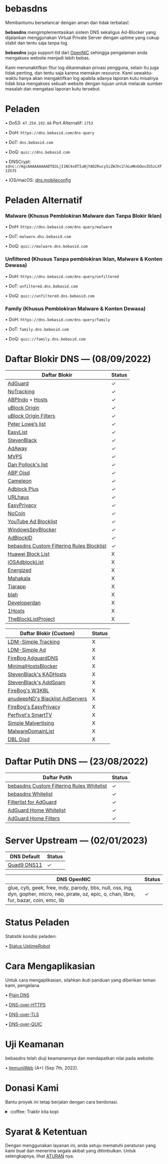 # bebasdns

Membantumu berselancar dengan aman dan tidak terbatas!.

**bebasdns** mengimplementasikan sistem DNS sekaligus Ad-Blocker yang dijalankan menggunakan Virtual Private Server dengan uptime yang cukup stabil dan tentu saja tanpa log. 

**bebasdns** juga support tld dari [OpenNIC](https://www.opennic.org/) sehingga pengalaman anda mengakses website menjadi lebih bebas.

Kami menonaktifkan fitur log dikarenakan privasi pengguna, selain itu juga tidak penting, dan tentu saja karena memakan resource. Kami sewaktu-waktu hanya akan mengaktifkan log apabila adanya laporan kutu misalnya tidak bisa mengakses sebuah website dengan tujuan untuk melacak sumber masalah dan mengatasi laporan kutu tersebut.

# Peladen
• Do53: ``47.254.192.66`` Port Alternatif: ``1753``

• DoH: ``https://dns.bebasid.com/dns-query``

• DoT: ``dns.bebasid.com``

• DoQ: ``quic://dns.bebasid.com``

• DNSCrypt: ``sdns://AgcAAAAAAAAADTQ3LjI1NC4xOTIuNjYAD2Rucy5iZWJhc2lkLmNvbQovZG5zLXF1ZXJ5``

• iOS/macOS: [dns.mobileconfig](https://raw.githubusercontent.com/bebasid/bebasdns/main/dns.mobileconfig)

# Peladen Alternatif

### Malware (Khusus Pemblokiran Malware dan Tanpa Blokir Iklan)
• DoH: ``https://dns.bebasid.com/dns-query/malware``

• DoT: ``malware.dns.bebasid.com``

• DoQ: ``quic://malware.dns.bebasid.com``

### Unfiltered (Khusus Tanpa pemblokiran Iklan, Malware & Konten Dewasa)
• DoH: ``https://dns.bebasid.com/dns-query/unfiltered``

• DoT: ``unfiltered.dns.bebasid.com``

• DoQ: ``quic://unfiltered.dns.bebasid.com``


### Family (Khusus Pemblokiran Malware & Konten Dewasa)
• DoH: ``https://dns.bebasid.com/dns-query/family``

• DoT: ``family.dns.bebasid.com``

• DoQ: ``quic://family.dns.bebasid.com``

# Daftar Blokir DNS ― (08/09/2022)
| Daftar Blokir                                                                                                     | Status |
|-------------------------------------------------------------------------------------------------------------------|--------|
| [AdGuard](https://adguardteam.github.io/AdGuardSDNSFilter/Filters/filter.txt)                                     | ✓      |
| [NoTracking](https://raw.githubusercontent.com/notracking/hosts-blocklists/master/adblock/adblock.txt)            | ✓      |
| [ABPIndo](https://raw.githubusercontent.com/ABPindo/indonesianadblockrules/master/subscriptions/abpindo.txt) + [Hosts](https://raw.githubusercontent.com/ABPindo/indonesianadblockrules/master/subscriptions/hosts.txt)      | ✓      |
| [uBlock Origin](https://raw.githubusercontent.com/uBlockOrigin/uAssets/master/filters/filters.txt)                | ✓      |
| [uBlock Origin Filters](https://raw.githubusercontent.com/LanikSJ/ubo-filters/main/filters/combined-filters.txt)  | ✓      |
| [Peter Lowe’s list](https://pgl.yoyo.org/adservers/serverlist.php?hostformat=hosts&showintro=0&mimetype=plaintext)| ✓      |
| [EasyList](https://easylist.to/easylist/easylist.txt)                                                             | ✓      |
| [StevenBlack](https://raw.githubusercontent.com/StevenBlack/hosts/master/hosts)                                   | ✓      |
| [AdAway](https://adaway.org/hosts.txt)                                                                            | ✓      |
| [MVPS](https://winhelp2002.mvps.org/hosts.txt)                                                                    | ✓      |
| [Dan Pollock's list](https://someonewhocares.org/hosts/hosts)                                                     | ✓      |
| [ABP Oisd](https://abp.oisd.nl/)                                                                                  | ✓      |
| [Cameleon](https://sysctl.org/cameleon/hosts)                                                                     | ✓      |
| [Adblock Plus](https://easylist-downloads.adblockplus.org/abp-filters-anti-cv.txt)                                | ✓      |
| [URLhaus](https://malware-filter.gitlab.io/malware-filter/urlhaus-filter-agh.txt)                                 | ✓      |
| [EasyPrivacy](https://easylist.to/easylist/easyprivacy.txt)                                                       | ✓      |
| [NoCoin](https://raw.githubusercontent.com/hoshsadiq/adblock-nocoin-list/master/nocoin.txt)                       | ✓      |
| [YouTube Ad Blocklist](https://raw.githubusercontent.com/Ewpratten/youtube_ad_blocklist/master/blocklist.txt)     | ✓      |
| [WindowsSpyBlocker](https://raw.githubusercontent.com/crazy-max/WindowsSpyBlocker/master/data/hosts/spy.txt)      | ✓      |
| [AdBlockID](https://raw.githubusercontent.com/realodix/AdBlockID/master/output/adblockid.txt)                     | ✓      |
| [bebasdns Custom Filtering Rules Blocklist](https://raw.githubusercontent.com/bebasid/bebasdns/main/custom-filtering-rules-blocklist) | ✓      |
| [Huawei Block List](https://raw.githubusercontent.com/deep-bhatt/huawei-block-list/master/huawei-block-host.txt)  | X      |
| [iOSAdblockList](https://raw.githubusercontent.com/BlackJack8/iOSAdblockList/master/Hosts.txt)                    | X      |
| [Energized](https://block.energized.pro/ultimate/formats/hosts)                                                   | X      |
| [Mahakala](https://adblock.mahakala.is/)                                                                          | X      |
| [Tiarapp](https://raw.githubusercontent.com/pengelana/blocklist/master/domain.txt)                                | X      |
| [blah](https://oooo.b-cdn.net/blahdns/lite_adblocker.txt)                                                         | X      |
| [Developerdan](https://www.github.developerdan.com/hosts/lists/ads-and-tracking-extended.txt)                     | X      |
| [1Hosts](https://raw.githubusercontent.com/badmojr/1Hosts/master/Lite/adblock.txt)                                | X      |
| [TheBlockListProject](https://blocklistproject.github.io/Lists/adguard/ads-ags.txt)                               | X      |

| Daftar Blokir (Custom)                                                                                            | Status |
|-------------------------------------------------------------------------------------------------------------------|--------|
| [LDM-Simple Tracking](https://s3.amazonaws.com/lists.disconnect.me/simple_tracking.txt )                          | X      |
| [LDM-Simple Ad](https://s3.amazonaws.com/lists.disconnect.me/simple_ad.txt)                                       | X      |
| [FireBog AdguardDNS](https://v.firebog.net/hosts/AdguardDNS.txt)                                                  | X      |
| [MinimalHostsBlocker](https://reddestdream.github.io/Projects/MinimalHosts/etc/MinimalHostsBlocker/minimalhosts)  | X      |
| [StevenBlack's KADHosts](https://raw.githubusercontent.com/StevenBlack/hosts/master/data/KADhosts/hosts)          | X      |
| [StevenBlack's AddSpam](https://raw.githubusercontent.com/StevenBlack/hosts/master/data/add.Spam/hosts)           | X      |
| [FireBog's W3KBL](https://v.firebog.net/hosts/static/w3kbl.txt)                                                   | X      |
| [anudeepND's Blacklist AdServers](https://raw.githubusercontent.com/anudeepND/blacklist/master/adservers.txt)     | X      |
| [FireBog's EasyPrivacy](https://v.firebog.net/hosts/Easyprivacy.txt)                                              | X      |
| [Perflyst's SmartTV](https://raw.githubusercontent.com/Perflyst/PiHoleBlocklist/master/SmartTV.txt)               | X      |
| [Simple Malvertising](https://s3.amazonaws.com/lists.disconnect.me/simple_malvertising.txt)                       | X      |
| [MalwareDomainList](https://www.malwaredomainlist.com/hostslist/hosts.txt)                                        | X      |
| [DBL Oisd](https://dbl.oisd.nl/)                                                                                  | X      |

# Daftar Putih DNS ― (23/08/2022)
| Daftar Putih                                                                                                                          | Status |
|---------------------------------------------------------------------------------------------------------------------------------------|--------|
| [bebasdns Custom Filtering Rules Whitelist](https://raw.githubusercontent.com/bebasid/bebasdns/main/custom-filtering-rules-whitelist) | ✓      |
| [bebasdns Whitelist](https://raw.githubusercontent.com/bebasid/bebasdns/main/whitelist.txt)                                           | ✓      |
| [Filterlist for AdGuard](https://raw.githubusercontent.com/hl2guide/Filterlist-for-AdGuard-or-PiHole/master/filter_whitelist.txt)     | ✓      |
| [AdGuard Home Whitelist](https://raw.githubusercontent.com/hg1978/AdGuard-Home-Whitelist/master/whitelist.txt)                        | ✓      |
| [AdGuard Home Filters](https://raw.githubusercontent.com/mmotti/adguard-home-filters/master/whitelist.txt)                            | ✓      |

# Server Upstream ― (02/01/2023)
| DNS Default                                                                                                                           | Status |
|---------------------------------------------------------------------------------------------------------------------------------------|--------|
| [Quad9 DNS11](https://dns11.quad9.net/dns-query)                                                                                      | ✓      |


| DNS OpenNIC                                                                                                                                          | Status |
|------------------------------------------------------------------------------------------------------------------------------------------------------|--------|
| glue, cyb, geek, free, indy, parody, bbs, null, oss, ing, dyn, gopher, micro, neo, pirate, oz, epic, o, chan, libre, fur, bazar, coin, emc, lib      | ✓      |


# Status Peladen

Statistik kondisi peladen:

• [Status UptimeRobot](https://stats.uptimerobot.com/j5MjytjV8y)

# Cara Mengaplikasian

Untuk cara mengaplikasian, silahkan ikuti panduan yang diberikan teman kami, pengelana.

• [Plain DNS](https://github.com/bebasid/bebasdns/blob/main/tutoraltport.md)

• [DNS-over-HTTPS](https://github.com/pengelana/blocklist/wiki/DNS-over-HTTPS-(DoH))

• [DNS-over-TLS](https://github.com/pengelana/blocklist/wiki/DNS-over-TLS-(DoT))

• [DNS-over-QUIC](https://github.com/pengelana/blocklist/wiki/DNS-over-QUIC-(DoQ))

# Uji Keamanan

bebasdns telah diuji keamanannya dan mendapatkan nilai pada website: 

• [ImmuniWeb](https://www.immuniweb.com/ssl/dns.bebasid.com/zZEVpm0y/) (A+) (Sep 7th, 2022).

# Donasi Kami

Bantu proyek ini tetap berjalan dengan cara berdonasi.

<div>
<details>
 <summary>:coffee: Traktir kita kopi</summary>

</br>

<a href="https://trakteer.id/bebasidbykini"><img src="https://img.shields.io/static/v1?label=Trakteer&message=bebasidbykini&color=C02433"></a>

<a href="https://saweria.co/bebasid"><img src="https://img.shields.io/static/v1?label=Saweria&message=bebasid&color=FAAE2B"></a>
 
</details>
</div>

# Syarat & Ketentuan

Dengan menggunakan layanan ini, anda setuju mematuhi peraturan yang kami buat dan menerima segala akibat yang ditimbulkan. Untuk selengkapnya, lihat [ATURAN](https://github.com/bebasid/bebasid/blob/master/dev/readme/RULES.md) nya.
